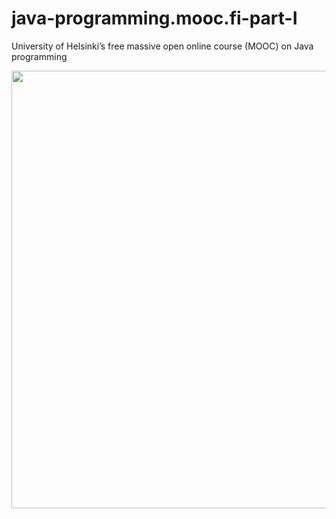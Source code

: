 # java-programming.mooc.fi-part-I
 University of Helsinki’s free massive open online course (MOOC) on Java programming
 
 <img height="700" src="https://certificates.mooc.fi/validate/9vjl59atayc"/>
